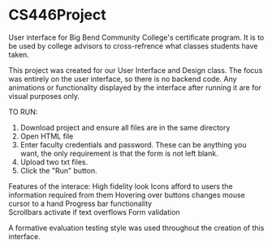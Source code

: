 # CS446Project
User interface for Big Bend Community College's certificate program. 
It is to be used by college advisors to cross-refrence what classes students have taken. 

This project was created for our User Interface and Design class. The focus was entirely on the user interface, so there is no backend code. Any animations or functionality displayed by the interface after running it are for visual purposes only. 

TO RUN:
1. Download project and ensure all files are in the same directory
2. Open HTML file
3. Enter faculty credentials and password. These can be anything you want, the only requirement is that the form is not left blank.
4. Upload two txt files. 
5. Click the "Run" button.

Features of the interace:
  High fidelity look
  Icons afford to users the information required from them
  Hovering over buttons changes mouse cursor to a hand
  Progress bar functionality  
  Scrollbars activate if text overflows
  Form validation 

A formative evaluation testing style was used throughout the creation of this interface. 



